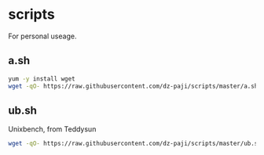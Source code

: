 # scripts

For personal useage.

## a.sh

``` bash
yum -y install wget
wget -qO- https://raw.githubusercontent.com/dz-paji/scripts/master/a.sh | bash
```

## ub.sh

Unixbench, from Teddysun

``` bash
wget -qO- https://raw.githubusercontent.com/dz-paji/scripts/master/ub.sh | bash
```
